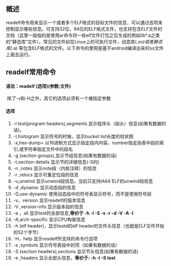 ## 概述

readelf命令用来显示一个或者多个ELF格式的目标文件的信息，可以通过选项来控制显示哪些信息。可支持32位，64位的ELF格式文件，也支持包含ELF文件的文档（这里一般指的是使用ar命令将一些elf文件打包之后生成的例如lib*.a之类的“静态库”文件）。常见的文件如在Linux上的可执行文件，动态库(*.so)或者静态库(*.a) 等包含ELF格式的文件。以下命令的使用是基于android编译出来的so文件上面去运行。

## readelf常用命令

#### **语法**：readelf (选项)(参数:文件)

​              除了-v和-H之外，其它的选项必须有一个被指定参数

#### 选项

1.  -l test(program headers),segments 显示程序头（段头）信息(如果有数据的话)。
2. -I,histogram 显示符号的时候，显示bucket list长度的柱状图
3. -x,hex-dump=<number or name> 以16进制方式显示指定段内内容。number指定段表中段的索引,或字符串指定文件中的段名
4. -g  (section groups),显示节组信息(如果有数据的话)
5. -t,section-details 显示节的详细信息(-S的)
6. -n ,notes 显示note段（内核注释）的信息
7. -r  ,relocs 显示可重定位段的信息
8. -u,unwind 显示unwind段信息。当前只支持IA64 ELF的unwind段信息
9. -d ,dynamic 显示动态段的信息
10. -D,use-dynamic 使用动态段中的符号表显示符号，而不是使用符号段
11. -v，version 显示readelf的版本信息
12. -V ,version-info 显示版本段的信息
13. -a ，all 显示test的全部信息,**等价于 -h -l -S -s -r -d -V -A -I**
14. -A,arch-specific 显示CPU构架信息
15. -h (elf header)，显示testd的elf header的文件头信息（也就是ELF文件开始的52个字节）
16. -H，help 显示readelf所支持的命令行选项
17. -s ,symbols 显示符号表段中的项（如果有数据的话）
18.  -S (section headers),sections 显示节头信息(如果有数据的话)
19. -e ,headers 显示全部头信息，**等价于: -h -l -S test**











